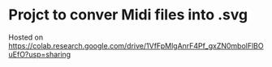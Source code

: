 # Projct to conver Midi files into .svg

Hosted on
https://colab.research.google.com/drive/1VfFpMlgAnrF4Pf_gxZN0mbolFlBOuEfO?usp=sharing
